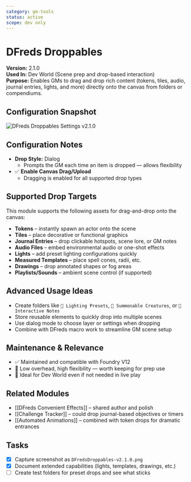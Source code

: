 ```yaml
---
category: gm-tools
status: active
scope: dev only
---
```


# DFreds Droppables

**Version:** 2.1.0  
**Used In:** Dev World (Scene prep and drop-based interaction)  
**Purpose:** Enables GMs to drag and drop rich content (tokens, tiles, audio, journal entries, lights, and more) directly onto the canvas from folders or compendiums.

## Configuration Snapshot

![DFreds Droppables Settings v2.1.0](./DFredsDroppables-v2.1.0.png)

## Configuration Notes

- **Drop Style:** Dialog  
  - Prompts the GM each time an item is dropped — allows flexibility
- ✅ **Enable Canvas Drag/Upload**  
  - Dragging is enabled for all supported drop types

## Supported Drop Targets

This module supports the following assets for drag-and-drop onto the canvas:

- **Tokens** – instantly spawn an actor onto the scene
- **Tiles** – place decorative or functional graphics
- **Journal Entries** – drop clickable hotspots, scene lore, or GM notes
- **Audio Files** – embed environmental audio or one-shot effects
- **Lights** – add preset lighting configurations quickly
- **Measured Templates** – place spell cones, radii, etc.
- **Drawings** – drop annotated shapes or fog areas
- **Playlists/Sounds** – ambient scene control (if supported)

## Advanced Usage Ideas

- Create folders like `📁 Lighting Presets`, `📁 Summonable Creatures`, or `📁 Interactive Notes`
- Store reusable elements to quickly drop into multiple scenes
- Use dialog mode to choose layer or settings when dropping
- Combine with DFreds macro work to streamline GM scene setup

## Maintenance & Relevance

- ✅ Maintained and compatible with Foundry V12
- 🧠 Low overhead, high flexibility — worth keeping for prep use
- 🧭 Ideal for Dev World even if not needed in live play

## Related Modules

- [[DFreds Convenient Effects]] – shared author and polish
- [[Challenge Tracker]] – could drop journal-based objectives or timers
- [[Automated Animations]] – combined with token drops for dramatic entrances

## Tasks

- [x] Capture screenshot as `DFredsDroppables-v2.1.0.png`
- [x] Document extended capabilities (lights, templates, drawings, etc.)
- [ ] Create test folders for preset drops and see what sticks
